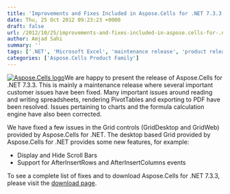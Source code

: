 ```yaml
---
title: 'Improvements and Fixes Included in Aspose.Cells for .NET 7.3.3'
date: Thu, 25 Oct 2012 09:23:23 +0000
draft: false
url: /2012/10/25/improvements-and-fixes-included-in-aspose.cells-for-.net-7.3.3/
author: Amjad Sahi
summary: ''
tags: ['.NET', 'Microsoft Excel', 'maintenance release', 'product release', 'read spreadsheet', 'scroll bars', 'write spreadsheet']
categories: ['Aspose.Cells Product Family']
---
```


[![Aspose.Cells logo][1]](https://blog.aspose.com/wp-content/uploads/sites/2/2012/05/aspose.cells-logo2.jpg)We are happy to present the release of Aspose.Cells for .NET 7.3.3. This is mainly a maintenance release where several important customer issues have been fixed. Many important issues around reading and writing spreadsheets, rendering PivotTables and exporting to PDF have been resolved. Issues pertaining to charts and the formula calculation engine have also been corrected.

We have fixed a few issues in the Grid controls (GridDesktop and GridWeb) provided by Aspose.Cells for .NET. The desktop based Grid provided by Aspose.Cells for .NET provides some new features, for example:

*   Display and Hide Scroll Bars
*   Support for AfterInsertRows and AfterInsertColumns events

To see a complete list of fixes and to download Aspose.Cells for .NET 7.3.3, please visit the [download page][2].




[1]: https://blog.aspose.com/wp-content/uploads/sites/2/2012/05/aspose.cells-logo2.jpg "Aspose.Cells logo"
[2]: http://www.aspose.com/community/files/51/.net-components/aspose.cells-for-.net/entry420470.aspx




